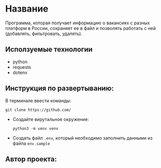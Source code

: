 # Название
Программа, которая получает информацию о вакансиях с разных платформ в России,
сохраняет ее в файл и позволять работать с ней (добавлять, фильтровать, удалять).

## Исползуемые технологии
  * python
  * requests
  * dotenv

## Инструкция по развертыванию:
  
  В терминале ввести команды:
  ```
  git clone https://github.com/
  ```
- Создайте вирутальное окружение:
  ```
  python3 -m venv venv
  ```
- Создать файл ``.env``, который необходимо заполнить данными из файла ``env.sample``


## Автор проекта: